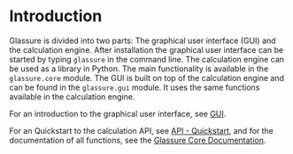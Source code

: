 # Introduction

Glassure is divided into two parts: The graphical user interface (GUI) and the calculation engine.
After installation the graphical user interface can be started by typing `glassure` in the command line.
The calculation engine can be used as a library in Python.
The main functionality is available in the `glassure.core` module.
The GUI is built on top of the calculation engine and can be found in the `glassure.gui` module.
It uses the same functions available in the calculation engine.

For an introduction to the graphical user interface, see [GUI](gui.md).

For an Quickstart to the calculation API, see [API - Quickstart](api.ipynb), and for the documentation of all functions,
see the [Glassure Core Documentation](apidoc/glassure.core.rst).